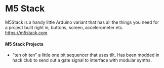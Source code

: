 # M5 Stack
M5Stack is a handy little Arduino variant that has all the things you need for a project built right in, buttons, screen, accelerometer etc. https://m5stack.com

#### M5 Stack Projects

- "ten oh ten" a little one bit sequencer that uses tilt. Has been modded in hack club to send out a gate signal to interface with modular synths.
